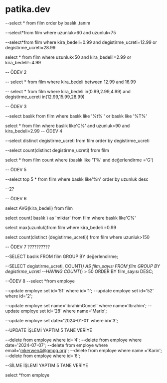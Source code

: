 # patika.dev

--select * from film order by baslık ,tanım

--select*from film where uzunluk>60 and uzunluk<75

--select*from film  where kira_bedeli=0.99 and degistirme_ucreti=12.99 or degistirme_ucreti=28.99

select * from film where uzunluk<50 and kira_bedeli!=2.99 or kira_bedeli!=4.99

--                 ÖDEV 2

-- select * from film where kira_bedeli between 12.99 and 16.99

 -- select * from film where kira_bedeli in(0.99,2.99,4.99) and degistirme_ucreti in(12.99,15.99,28.99)

  --                ÖDEV 3

 --select baslık from film where baslık like '%t% ' or baslık like '%T%'

 select * from film where baslık like'C%' and uzunluk>90 and kira_bedeli=2.99
 --               ÖDEV 4

 --select distinct degistirme_ucreti from film order by degistirme_ucreti 

 --select count(distinct degistirme_ucreti) from film

 select * from film  count where (baslık like 'T%' and değerlendirme ='G') 

--                ÖDEV 5

--select top 5 * from film where baslık like'%n' order by uzunluk desc 

--2?

--            ÖDEV 6

select AVG(kira_bedeli) from film

select count( baslık ) as 'miktar' from film where baslık like'C%'

select max(uzunluk)from film where kira_bedeli =0.99

select count(distinct (degistirme_ucreti)) from film where uzunluk>150

--				ÖDEV 7 ??????????

--SELECT baslık FROM film GROUP BY değerlendirme;

--SELECT degistirme_ucreti, COUNT(*) AS film_sayısı FROM film GROUP BY degistirme_ucreti
--HAVING COUNT(*) > 50 ORDER BY film_sayısı DESC;


--ÖDEV 8
--select *from employe

--update employe set id='51' where id='1';
--update employe set id='52' where id='2';

--update employe set name='ibrahimGüncel' where name='Ibrahim';
--update employe set id='28' where name='Marlo';

--update employe set date='2024-01-01' where id='3';

--UPDATE İŞLEMİ YAPTIM 5 TANE VERİYE

--delete from employe where id='4';
--delete from employe where date='2024-07-07';
--delete from employe where email='mkerwen4@gmpg.org';
--delete from employe where name ='Karin';
--delete from employe where id='6';

--SİLME İŞLEMİ YAPTIM 5 TANE VERİYE

select *from employe













